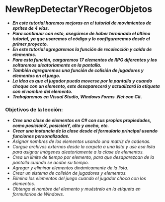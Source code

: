 # NewRepDetectarYRecogerObjetos

- **_En este tutorial haremos mejoras en el tutorial de movimientos de sprites de 4 vías._**
- **_Para continuar con esto, asegúrese de haber terminado el último tutorial, ya que usaremos el código y lo configuraremos desde el primer proyecto._**
- **_En este tutorial agregaremos la función de recolección y caída de elementos._**
- **_Para esta función, cargaremos 17 elementos de RPG diferentes y los soltaremos aleatoriamente en la pantalla._**
- **_También agregaremos una función de colisión de jugadores y elementos en el juego._**
- **_La idea es que el jugador pueda moverse por la pantalla y cuando choque con un elemento, este desaparecerá y actualizará la etiqueta con el nombre del elemento._**
- **_Trabajaremos en Visual Studio, Windows Forms .Net con C#._**

### Objetivos de la lección:

- **_Cree una clase de elementos en C# con sus propias propiedades, como posiciónX, posiciónY, alto y ancho, etc._**
- **_Crear una instancia de la clase desde el formulario principal usando funciones personalizadas._**
- _Asignar nombres de los elementos usando una matriz de cadenas._
- _Cargue archivos externos desde la carpeta a una lista y use esa lista para asignar imágenes aleatoriamente a la clase de elementos._
- _Crea un límite de tiempo por elemento, para que desaparezcan de la pantalla cuando se acabe su tiempo._
- _Agregar y eliminar elementos dinámicamente de la lista._
- _Crear un sistema de colisión de jugadores y elementos._
- _Elimina los elementos del juego cuando el jugador choca con los elementos._
- _Obtenga el nombre del elemento y muéstrelo en la etiqueta en formularios de Windows._
